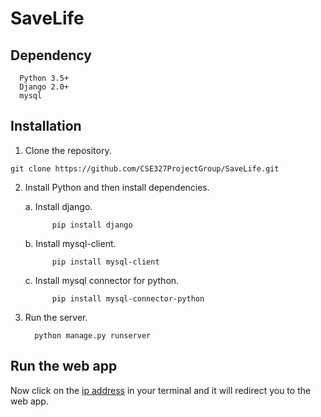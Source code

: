 # SaveLife
## Dependency
```
  Python 3.5+
  Django 2.0+
  mysql
  ```
  
  
## Installation
1. Clone the repository.
  ```
  git clone https://github.com/CSE327ProjectGroup/SaveLife.git
  ```
2. Install Python and then install dependencies.
  
   a. Install django.

      ```
            pip install django
      ```

    b. Install mysql-client.

      ```
            pip install mysql-client
      ```

    c. Install mysql connector for python.

      ```
            pip install mysql-connector-python
      ```
  3. Run the server.
      ```
        python manage.py runserver
      ```
      
## Run the web app
Now click on the [ip address](https://127.0.0.1:8000/) in your terminal and it will redirect you to the web app. 
